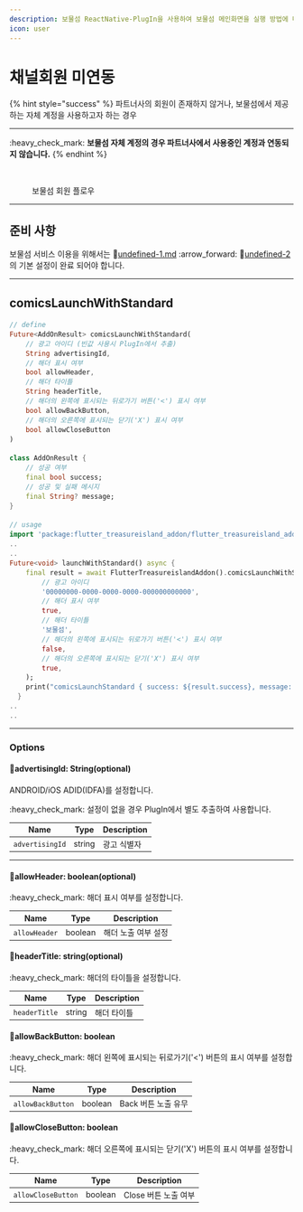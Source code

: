 ```yaml
---
description: 보물섬 ReactNative-PlugIn을 사용하여 보물섬 메인화면을 실행 방법에 대해 안내합니다.
icon: user
---
```


# 채널회원 미연동

{% hint style="success" %}
파트너사의 회원이 존재하지 않거나, 보물섬에서 제공하는 자체 계정을 사용하고자 하는 경우

***

:heavy\_check\_mark: **보물섬 자체 계정의 경우 파트너사에서 사용중인 계정과 연동되지 않습니다.**
{% endhint %}

<figure><img src="../../.gitbook/assets/스크린샷 2024-08-22 오후 2.05.51.png" alt=""><figcaption><p>보물섬 회원 플로우</p></figcaption></figure>

***

## 준비 사항

보물섬 서비스 이용을 위해서는 :link:[undefined-1.md](../../react-native/undefined-1.md "mention") :arrow\_forward: :link:[undefined-2](../../react-native/undefined-2/ "mention")의 기본 설정이 완료 되어야 합니다.

***

## comicsLaunchWithStandard

```dart
// define
Future<AddOnResult> comicsLaunchWithStandard(
    // 광고 아이디 (빈값 사용시 PlugIn에서 추출)
    String advertisingId, 
    // 해더 표시 여부
    bool allowHeader, 
    // 해더 타이틀
    String headerTitle,
    // 해더의 왼쪽에 표시되는 뒤로가기 버튼('<') 표시 여부 
    bool allowBackButton, 
    // 해더의 오른쪽에 표시되는 닫기('X') 표시 여부
    bool allowCloseButton
)

class AddOnResult {
    // 성공 여부
    final bool success;
    // 성공 및 실패 메시지
    final String? message;
}

// usage
import 'package:flutter_treasureisland_addon/flutter_treasureisland_addon.dart';
..
..
Future<void> launchWithStandard() async {
    final result = await FlutterTreasureislandAddon().comicsLaunchWithStandard(
        // 광고 아이디
        '00000000-0000-0000-0000-000000000000',
        // 해더 표시 여부
        true,
        // 해더 타이틀
        '보물섬',
        // 해더의 왼쪽에 표시되는 뒤로가기 버튼('<') 표시 여부  
        false,
        // 해더의 오른쪽에 표시되는 닫기('X') 표시 여부
        true,
    );
    print("comicsLaunchStandard { success: ${result.success}, message: ${result.message} }");
  }
..
..
```

***

### Options

#### 🎈advertisingId: String(optional)

&#x20;ANDROID/iOS ADID(IDFA)를 설정합니다.

:heavy\_check\_mark: 설정이 없을 경우 PlugIn에서 별도 추출하여 사용합니다.

| Name            | Type   | Description |
| --------------- | ------ | ----------- |
| `advertisingId` | string | 광고 식별자      |

***

#### 🎈allowHeader: boolean(optional)

:heavy\_check\_mark: 해더 표시 여부를 설정합니다.

| Name          | Type    | Description |
| ------------- | ------- | ----------- |
| `allowHeader` | boolean | 해더 노출 여부 설정 |

#### 🎈headerTitle: string(optional)

:heavy\_check\_mark: 해더의 타이틀을 설정합니다.

| Name          | Type   | Description |
| ------------- | ------ | ----------- |
| `headerTitle` | string | 해더 타이틀      |

#### 🎈allowBackButton: boolean

:heavy\_check\_mark: 해더 왼쪽에 표시되는 뒤로가기('<') 버튼의 표시 여부를 설정합니다.

| Name              | Type    | Description   |
| ----------------- | ------- | ------------- |
| `allowBackButton` | boolean | Back 버튼 노출 유무 |

#### 🎈allowCloseButton: boolean

:heavy\_check\_mark: 해더 오른쪽에 표시되는 닫기('X')  버튼의 표시 여부를 설정합니다.

| Name               | Type    | Description     |
| ------------------ | ------- | --------------- |
| `allowCloseButton` | boolean | Close  버튼 노출 여부 |










